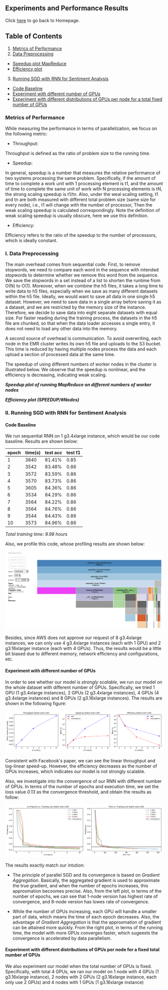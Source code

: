 ## Experiments and Performance Results

Click <a href="http://sophieyanzhao.github.io">here</a> to go back to Homepage.

## Table of Contents
1. [Metrics of Performance](#i-metrics-of-performance)
2. [Data Preprocessing](#ii-data-preprocessing)
  * [Speedup plot MapReduce](#speedup-plot-mapreduce)
  * [Efficiency plot](#efficiency-plot)
3. [Running SGD with RNN for Sentiment Analysis](#iii-rnn-sgd)
  * [Code Baseline](#code-baseline)
  * [Experiment with different number of GPUs](#experiment-with-different-number-of-GPUs)
  * [Experiment with different distributions of GPUs per node for a total fixed number of GPUs](#experiment-with-different-distributions-of-GPUs-per-node-for-a-total-fixed-number-of-GPUs)
  

### Metrics of Performance

While measuring the performance in terms of parallelization, we focus on the following metric:

  * Throughput:
  
  Throughput is defined as the ratio of problem size to the running time. 
  
  * Speedup:
  
  In general, speedup is a number that measures the relative performance of two systems processing the same problem. Specifically, if the amount of time to complete a work unit with 1 processing element is t1, and the amount of time to complete the same unit of work with N processing elements is tN, the strong scaling speedup is t1/tn. Also, under the weal scaling setting, t1 and tn are both measured with different total problem size (same size for every node), i.e., t1 will change with the number of processor, Then the weak scaling speedup is calculated correspondingly. Note the definition of weak scaling speedup is usually obscure, here we use this definition.
  
  * Efficiency:
  
  Efficiency refers to the ratio of the speedup to the number of processors, which is ideally constant. 

### I. Data Preprocessing

The main overhead comes from sequential code. First, to remove stopwords, we need to compare each word in the sequence with intended stopwords to determine whether we remove this word from the sequence. We save the stopwords in a set instead of a list to shorten the runtime from O(N) to O(1). Moreover, when we combine the h5 files, it takes a long time to write data to h5 files, especially when we save as many different datasets within the h5 file. Ideally, we would want to save all data in one single h5 dataset. However, we need to save data in a single array before saving it as a dataset, and we are restricted by the memory size of the instance. Therefore, we decide to save data into eight separate datasets with equal size. For faster reading during the training process, the datasets in the h5 file are chunked, so that when the data loader accesses a single entry, it does not need to load any other data into the memory.

A second source of overhead is communication. To avoid overwriting, each node in the EMR cluster writes its own h5 file and uploads to the S3 bucket. This time is reduced by having multiple nodes process the data and each upload a section of processed data at the same time.

The speedup of using different numbers of worker nodes in the cluster is illustrated below. We observe that the speedup is nonlinear, and the efficiency is decreasing, indicating weak scaling.

***Speedup plot of running MapReduce on different numbers of worker nodes***

***Efficiency plot (SPEEDUP/#Nodes)***




### II. Running SGD with RNN for Sentiment Analysis
#### Code Baseline

We run sequential RNN on 1 g3.4xlarge instance, which would be our code baseline. Results are shown below:

|epoch|time(s)|test acc| test f1|
|-----|-------|--------|--------|
|1    |3840   |81.41%  |0.85    |
|2    |3542   |83.48%  |0.86    |
|3    |3572   |83.59%  |0.86    |
|4    |3570   |83.73%  |0.86    |
|5    |3605   |84.36%  |0.86    |
|6    |3534   |84.29%  |0.86    |
|7    |3564   |84.22%  |0.86    |
|8    |3564   |84.76%  |0.86    |
|9    |3544   |84.43%  |0.86    |
|10   |3573   |84.96%  |0.86    |

*Total training time: 9.98 hours*

Also, we profile this code, whose profiling results are shown below:

![p](profiling.png)



Besides, since AWS does not approve our request of 8 g3.4xlarge instances, we can only use 4 g3.4xlarge instances (each with 1 GPU) and 2 g3.16xlarger instance (each with 4 GPUs). Thus, the results would be a little bit biased due to different memory, network efficiency and configurations, etc.

#### Experiment with different number of GPUs

In order to see whether our model is *strongly scalable*, we run our model on the whole dataset with different number of GPUs. Specifically, we tried 1 GPU (1 g3.4xlarge instances), 2 GPUs (2 g3.4xlarge instances), 4 GPUs (4 g3.4xlarge instances) and 8 GPUs (2 g3.16xlarge instances). The results are shown in the following figure:

![p](strong_scaling.png)

Consistent with Facebook's paper, we can see the linear throughput and log-linear speed-up. However, the efficiency decreases as the number of GPUs increases, which indicates our model is not strongly scalable. 

Also, we investigate into the convergence of our RNN with different number of GPUs. In terms of the number of epochs and execution time, we set the loss value *0.13* as the convergence threshold, and obtain the results as follow:

![p](convergence_diff_gpus.png)

The results exactly match our intution: 

  * The principle of parallel SGD and its convergence is based on *Gradient Aggregation*. Basically, the aggregated gradient is used to approximate the true gradient, and when the number of epochs increases, this approxmation becoomes precise. Also, from the left plot, in terms of the number of epochs, we can see that 1-node version has highest rate of convergence, and 8-node version has lowes rate of convergence.

  * While the number of GPUs increasing, each GPU will handle a smaller part of data, which means the time of each epoch decreases. Also, the advantage of *Gradient Aggregation* is that the approxmation of gradient can be attained more quickly. From the right plot, in terms of the running time, the model with more GPUs converges faster, which sugeests the convergence is accelerated by data parallelism.
  
#### Experiment with different distributions of GPUs per node for a fixed total number of GPUs

We also experiment our model when the total number of GPUs is fixed. Specifically, with total 4 GPUs, we ran our model on 1 node with 4 GPUs (1 g3.16xlarge instance), 2 nodes with 2 GPUs (2 g3.16xlarge instance, each only use 2 GPUs) and 4 nodes with 1 GPUs (1 g3.16xlarge instance) 



